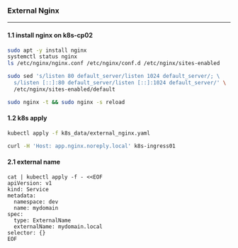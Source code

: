 ### External Nginx
---

#### 1.1 install nginx on k8s-cp02
```bash
sudo apt -y install nginx
systemctl status nginx
ls /etc/nginx/nginx.conf /etc/nginx/conf.d /etc/nginx/sites-enabled

sudo sed 's/listen 80 default_server/listen 1024 default_server/; \
  s/listen [::]:80 default_server/listen [::]:1024 default_server/' \
  /etc/nginx/sites-enabled/default

sudo nginx -t && sudo nginx -s reload
```

#### 1.2 k8s apply
```bash
kubectl apply -f k8s_data/external_nginx.yaml

curl -H 'Host: app.nginx.noreply.local' k8s-ingress01
```

#### 2.1 external name
```
cat | kubectl apply -f - <<EOF
apiVersion: v1
kind: Service
metadata:
  namespace: dev
  name: mydomain
spec:
  type: ExternalName
  externalName: mydomain.local
selector: {}
EOF
```
